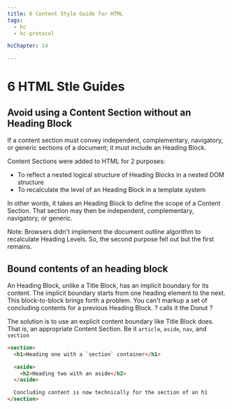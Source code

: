 ```yaml
---
title: 6 Content Style Guide for HTML
tags:
  - hc
  - hc-protocol

hcChapter: 14

---
```




<h1>6 HTML Stle Guides</h1>




<section>
  <h2>Avoid using a Content Section without an Heading Block</h2>  

  If a content section must convey independent, complementary, navigatory, or generic sections of a document; it must include an Heading Block.

  Content Sections were added to HTML for 2 purposes:
  - To reflect a nested logical structure of Heading Blocks in a nested DOM structure
  - To recalculate the level of an Heading Block in a template system

  In other words, it takes an Heading Block to define the scope of a Content Section. That section may then be independent, complementary, navigatory, or generic.

  Note: Browsers didn't implement the document outline algorithm to recalculate Heading Levels. So, the second purpose fell out but the first remains.

</section>


<section>
  <h2>Bound contents of an heading block</h2>

  An Heading Block, unlike a Title Block, has an implicit boundary for its content. The implicit boundary starts from one heading element to the next. This block-to-block brings forth a problem. You can't markup a set of concluding contents for a previous Heading Block. ? calls it the Donut ?

  The solution is to use an explicit content boundary like Title Block does. That is, an appropriate Content Section. Be it `article`, `aside`, `nav`, and `section`

  ```html
  <section>
    <h1>Heading one with a `section` container</h1>

    <aside>
      <h2>Heading two with an aside</h2>
    </aside>

    Concluding content is now technically for the section of an h1
  </section>
  ```  
</section>


